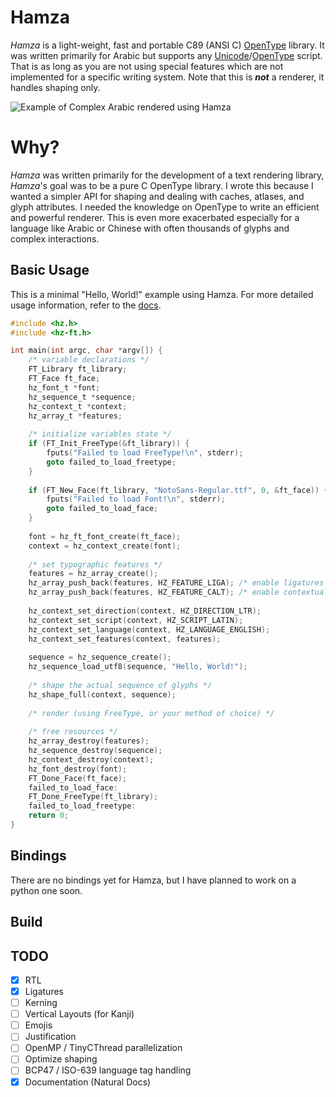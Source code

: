 # Hamza
_Hamza_ is a light-weight, fast and portable C89 (ANSI C) [OpenType](https://docs.microsoft.com/en-us/typography/opentype/spec) library.
It was written primarily for Arabic but supports any [Unicode](https://unicode-table.com)/[OpenType](https://docs.microsoft.com/en-us/typography/opentype/spec) script. That is as long as you are not using special features which are not implemented for a specific writing system. Note that this is _**not**_ a renderer, it handles shaping only.

![Example of Complex Arabic rendered using Hamza](https://user-images.githubusercontent.com/70410392/119927778-20933180-bf48-11eb-82ff-c52524985130.png)

# Why?
_Hamza_ was written primarily for the development of a text rendering library, _Hamza_'s goal was to be a pure C OpenType library. I wrote this because I wanted a simpler API for shaping and dealing with caches, atlases, and glyph attributes. I needed the knowledge on OpenType to write an efficient and powerful renderer. This is even more exacerbated especially for a language like Arabic or Chinese with often thousands of glyphs and complex interactions.


## Basic Usage
This is a minimal "Hello, World!" example using Hamza. For more detailed usage information, refer to the [docs](https://saidwho12.github.io/hamza/).
```c
#include <hz.h>
#include <hz-ft.h>

int main(int argc, char *argv[]) {
    /* variable declarations */
    FT_Library ft_library;
    FT_Face ft_face;
    hz_font_t *font;
    hz_sequence_t *sequence;
    hz_context_t *context;
    hz_array_t *features;
    
    /* initialize variables state */
    if (FT_Init_FreeType(&ft_library)) {
        fputs("Failed to load FreeType!\n", stderr);
        goto failed_to_load_freetype;
    }
    
    if (FT_New_Face(ft_library, "NotoSans-Regular.ttf", 0, &ft_face)) {
        fputs("Failed to load Font!\n", stderr);
        goto failed_to_load_face;
    }
    
    font = hz_ft_font_create(ft_face);
    context = hz_context_create(font);
    
    /* set typographic features */
    features = hz_array_create();
    hz_array_push_back(features, HZ_FEATURE_LIGA); /* enable ligatures */
    hz_array_push_back(features, HZ_FEATURE_CALT); /* enable contextual alternates */
    
    hz_context_set_direction(context, HZ_DIRECTION_LTR);
    hz_context_set_script(context, HZ_SCRIPT_LATIN);
    hz_context_set_language(context, HZ_LANGUAGE_ENGLISH);
    hz_context_set_features(context, features);
    
    sequence = hz_sequence_create();
    hz_sequence_load_utf8(sequence, "Hello, World!");
    
    /* shape the actual sequence of glyphs */
    hz_shape_full(context, sequence);
    
    /* render (using FreeType, or your method of choice) */
    
    /* free resources */
    hz_array_destroy(features);
    hz_sequence_destroy(sequence);
    hz_context_destroy(context);
    hz_font_destroy(font);
    FT_Done_Face(ft_face);
    failed_to_load_face:
    FT_Done_FreeType(ft_library);
    failed_to_load_freetype:
    return 0;
}


```

## Bindings
There are no bindings yet for Hamza, but I have planned to work on a python one soon.

## Build


## TODO
- [x] RTL
- [x] Ligatures
- [ ] Kerning
- [ ] Vertical Layouts (for Kanji)
- [ ] Emojis
- [ ] Justification
- [ ] OpenMP / TinyCThread parallelization
- [ ] Optimize shaping
- [ ] BCP47 / ISO-639 language tag handling
- [x] Documentation (Natural Docs)
